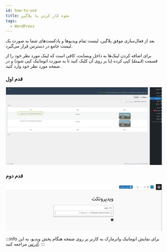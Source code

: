 ```yaml
---
id: how-to-use
title: نحوه کار کردن با پلاگین
tags:
  - WordPress
---
```


بعد از فعال‌سازی موفق پلاگین، لیست تمام ویدیوها و پادکست‌های شما به صورت یک لیست جامع در دسترس قرار می‌گیرد.

برای اضافه کردن لینک‌ها به داخل وبسایت، کافی است که لینک مورد نظر خود را از قسمت (**`لینک`**) کپی کرده (یا بر روی آن کلیک کنید تا به صورت اتوماتیک کپی شود) و در صفحه مورد نظر خود وارد کنید.

### قدم اول

![پلتفرم ویدیویی ویدپروتکت، محافظ دوره‌های آموزشی شما در برابر سرقت](./img/05.png)

### قدم دوم

![پلتفرم میزبانی امن ویدیو ویدپروتکت، محافظ دوره‌های آموزشی شما در برابر سرقت](./img/06.png)

:::info
برای نمایش اتوماتیک واترمارک به کاربر بر روی صفحه هنگام پخش ویدیو، به این [آدرس](./06-show-watermark.md) مراجعه کنید.
:::
